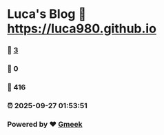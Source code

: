 # Luca's Blog :link: https://luca980.github.io 
### :page_facing_up: [3](https://luca980.github.io/tag.html) 
### :speech_balloon: 0 
### :hibiscus: 416 
### :alarm_clock: 2025-09-27 01:53:51 
### Powered by :heart: [Gmeek](https://github.com/Meekdai/Gmeek)
